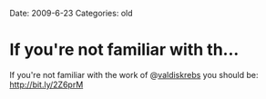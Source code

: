 Date: 2009-6-23
Categories: old

# If you're not familiar with th...

If you're not familiar with the work of @<a href="http://twitter.com/valdiskrebs">valdiskrebs</a> you should be: <a href="http://bit.ly/2Z6prM" rel="nofollow">http://bit.ly/2Z6prM</a>
